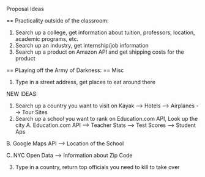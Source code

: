 Proposal Ideas

== Practicality outside of the classroom: 
1. Search up a college, get information about tuition, professors, location, academic programs, etc. 
2. Search up an industry, get internship/job information
3. Search up a product on Amazon API and get shipping costs for the product

== PLaying off the Army of Darkness:
== Misc
1. Type in a street address, get places to eat around there


NEW IDEAS: 
1. Search up a country you want to visit on Kayak 
--> Hotels 
--> Airplanes 
--> Tour Sites
2. Search up a school you want to rank on Education.com API, Look up the city 
A. Education.com API 
--> Teacher Stats
--> Test Scores
--> Student Aps 

B. Google Maps API 
--> Location of the School

C. NYC Open Data
--> Information about Zip Code 

3. Type in a country, return top officials you need to kill to take over



